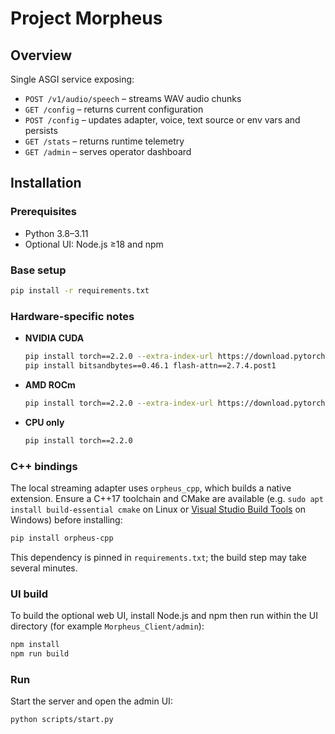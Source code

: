 # Project Morpheus

## Overview

Single ASGI service exposing:

- `POST /v1/audio/speech` – streams WAV audio chunks
- `GET /config` – returns current configuration
- `POST /config` – updates adapter, voice, text source or env vars and persists
- `GET /stats` – returns runtime telemetry
- `GET /admin` – serves operator dashboard

## Installation

### Prerequisites
- Python 3.8–3.11
- Optional UI: Node.js ≥18 and npm

### Base setup
```bash
pip install -r requirements.txt
```

### Hardware-specific notes
- **NVIDIA CUDA**
  ```bash
  pip install torch==2.2.0 --extra-index-url https://download.pytorch.org/whl/cu124
  pip install bitsandbytes==0.46.1 flash-attn==2.7.4.post1
  ```
- **AMD ROCm**
  ```bash
  pip install torch==2.2.0 --extra-index-url https://download.pytorch.org/whl/rocm6.2
  ```
- **CPU only**
  ```bash
  pip install torch==2.2.0
  ```

### C++ bindings
The local streaming adapter uses `orpheus_cpp`, which builds a native extension. Ensure a C++17 toolchain and CMake are available (e.g. `sudo apt install build-essential cmake` on Linux or [Visual Studio Build Tools](https://visualstudio.microsoft.com/visual-cpp-build-tools/) on Windows) before installing:

```bash
pip install orpheus-cpp
```

This dependency is pinned in `requirements.txt`; the build step may take several minutes.

### UI build
To build the optional web UI, install Node.js and npm then run within the UI directory (for example `Morpheus_Client/admin`):
```bash
npm install
npm run build
```

### Run
Start the server and open the admin UI:
```bash
python scripts/start.py
```
